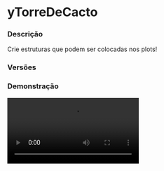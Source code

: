 # yTorreDeCacto
<secondary-label ref="rankup"/>

### Descrição
Crie estruturas que podem ser colocadas nos plots!

### Versões
<secondary-label ref="1.8"/>
<secondary-label ref="1.9"/>
<secondary-label ref="1.10"/>
<secondary-label ref="1.11"/>
<secondary-label ref="1.12"/>
<secondary-label ref="1.13"/>
<secondary-label ref="1.14"/>
<secondary-label ref="1.15"/>
<secondary-label ref="1.16"/>
<secondary-label ref="1.17"/>
<secondary-label ref="1.18"/>
<secondary-label ref="1.19"/>
<secondary-label ref="1.20"/>
<secondary-label ref="1.21"/>

### Demonstração
<video src="//www.youtube.com/watch?v=xBMdm8NuAL4"/>


<chapter title="Comandos" id="commands" collapsible="true">
<code-block lang="plain text">/torre - Envia a mensagem de ajuda
/torre help - Envia a mensagem de ajuda
/torre give - Dá estruturas para um jogador
/torre reload - Recarrega as configurações</code-block>
</chapter>

<chapter title="Permissões" id="permissions" collapsible="true">
<code-block lang="plain text">ytorredecacto.use - Permissão para o /torre e /torre help
ytorredecacto.give - Permissão para o /torre give
ytorredecacto.admin.reload - Permissão para o /pets reload</code-block>
</chapter>

## Configuração
<primary-label ref="config"/>
Confira os arquivos de configuração deste plugin e revise os detalhes para garantir uma implementação correta.

<chapter title="Arquivos de Configuração" collapsible="true">
<chapter title="Estrutura do diretório" collapsible="false">
<code-block lang="plain text" ignore-vars="true">
Estrutura do diretório:
└── yTorreDeCacto/
    ├── structures/
    │    └── cactus_tower.yml
    ├── commands.yml
    ├── config.yml
    └── messages.yml
</code-block>
</chapter>

<chapter title="structures" collapsible="true">
<chapter title="cactus_tower.yml" collapsible="true">
<code-block lang="yaml" ignore-vars="true">
<![CDATA[
# Nome da ESTRUTURA
display-name: '&aTorre de Cacto'

# Bloco que irá aparecer no preview caso esteja bloqueado de por
preview-block: 'RED_STAINED_GLASS'

# Quantia de vezes que a estrutura irá se repetir (para cima)
repeat-amount: 5

# Item que o jogador irá receber
item:
  material: CACTUS
  name: '&aTorre de Cactos'
  lore:
    - '&7Este item irá gerar uma'
    - '&7incrível torre de cactos.'
    - ''
    - '&f Quantia da torre: &a5 níveis'
    - ''
    - '&aClique para ativar.'

# Siglas de cada bloco para identificação no pattern
blocks:
  - 'C,CACTUS'
  - 'X,AIR'
  - 'D,DIRT'
  - 'S,SAND'

# Modelagem da estrutura
patterns:
  bottom:
    y: 1
    pattern:
      - 'XDX'
      - 'DXD'
      - 'XDX'
  sands:
    y: 2
    pattern:
      - 'XSX'
      - 'SXS'
      - 'XSX'
  cactus:
    y: 3
    pattern:
      - 'XCX'
      - 'CXC'
      - 'XCX'
  top:
    y: 4
    pattern:
      - 'XXX'
      - 'XDX'
      - 'XXX'
]]>
</code-block>
</chapter>

</chapter>

<chapter title="commands.yml" collapsible="true">
<code-block lang="yaml" ignore-vars="true">
<![CDATA[
#     ___                                          _
#    / __\___  _ __ ___  _ __ ___   __ _ _ __   __| |___
#   / /  / _ \| '_ ` _ \| '_ ` _ \ / _` | '_ \ / _` / __|
#  / /__| (_) | | | | | | | | | | | (_| | | | | (_| \__ \
#  \____/\___/|_| |_| |_|_| |_| |_|\__,_|_| |_|\__,_|___/
#
# Lista de comandos do plugin.

# Utilize "comando|comando" para criar aliases.
# Por exemplo: "gm|gamemode"
# Você pode criar quantas aliases quiser.
commands:
  tower: 'torre|torres|tower|towers'
]]>
</code-block>
</chapter>

<chapter title="config.yml" collapsible="true">
<code-block lang="yaml" ignore-vars="true">
<![CDATA[
#       _____                   ____        ____           _
#  _   |_   _|__  _ __ _ __ ___|  _ \  ___ / ___|__ _  ___| |_ ___
# | | | || |/ _ \| '__| '__/ _ \ | | |/ _ \ |   / _` |/ __| __/ _ \
# | |_| || | (_) | |  | | |  __/ |_| |  __/ |__| (_| | (__| || (_) |
#  \__, ||_|\___/|_|  |_|  \___|____/ \___|\____\__,_|\___|\__\___/
#  |___/
#

#   __      _   _   _
#  / _\ ___| |_| |_(_)_ __   __ _ ___
#  \ \ / _ \ __| __| | '_ \ / _` / __|
#  _\ \  __/ |_| |_| | | | | (_| \__ \
#  \__/\___|\__|\__|_|_| |_|\__, |___/
#
# Sistemas principais.

general:
  # Ativar o preview no shift
  shift-preview-enabled: true
  # Ativar o preview sem shift
  no-shift-preview-enabled: true
  # Ativar o preview no shift
  shift-preview: true
  # Ativar o preview sem shift
  no-shift-preview: false
  # Tempo que levará para atualizar o preview
  # em ticks (20 ticks = 1 segundo)
  refresh-time: 5
  # Distância do preview
  # em blocos
  preview-distance: 5
]]>
</code-block>
</chapter>

<chapter title="messages.yml" collapsible="true">
<code-block lang="yaml" ignore-vars="true">
<![CDATA[
#
#    /\/\   ___  ___ ___  __ _  __ _  ___  ___
#   /    \ / _ \/ __/ __|/ _` |/ _` |/ _ \/ __|
#  / /\/\ \  __/\__ \__ \ (_| | (_| |  __/\__ \
#  \/    \/\___||___/___/\__,_|\__, |\___||___/
#                              |___/
#
# Plugin messages

chat:
  syntax: '&cUse: /{command} {syntax}'
  target: '&cJogador {player} não encontrado.'
  number: '&cO argumento não é um número.'
  permission: '&cVocê não tem permissão para fazer isto.'
  console: '&cApenas jogadores in-game podem realizar esta ação.'
  cancelled: '&cVocê cancelou a ação.'
  reload: '&aConfigurações recarregadas com sucesso.'
  help: |

    &a/tower give &8- &7Dar uma estrutura para um/todos os jogadores.
    &a/tower reload &8- &7Recarrega as configurações.

  structure-give: '&aVocê deu &7{amount}x {structure}&a para o jogador &7{player}&a.'
  structure-received: '&aVocê recebeu &7{amount}x {structure}&a.'
  structure-list: |
    &cEstrutura não encontrada.
    &cEstruturas disponíveis: &f{list}
]]>
</code-block>
</chapter>

</chapter>


## Erros comuns
<primary-label ref="errors"/>

Antes de configurar o plugin, revise os pontos listados aqui para evitar problemas frequentes durante a configuração.

<seealso style="cards">
    <category ref="wrs">
        <a href="yplugins.md"></a>        <a href="https://ystoreplugins.com.br/plugins/detalhes/152-yTorreDeCacto">Site do plugin yTorreDeCacto</a>
    </category>
</seealso>
